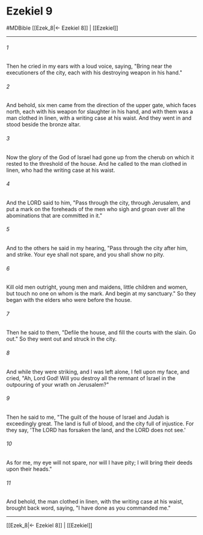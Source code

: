 # Ezekiel 9
#MDBible
[[Ezek_8|← Ezekiel 8]] | [[Ezekiel]]

***

###### 1 
Then he cried in my ears with a loud voice, saying, "Bring near the executioners of the city, each with his destroying weapon in his hand." 

###### 2 
And behold, six men came from the direction of the upper gate, which faces north, each with his weapon for slaughter in his hand, and with them was a man clothed in linen, with a writing case at his waist. And they went in and stood beside the bronze altar. 

###### 3 
Now the glory of the God of Israel had gone up from the cherub on which it rested to the threshold of the house. And he called to the man clothed in linen, who had the writing case at his waist. 

###### 4 
And the LORD said to him, "Pass through the city, through Jerusalem, and put a mark on the foreheads of the men who sigh and groan over all the abominations that are committed in it." 

###### 5 
And to the others he said in my hearing, "Pass through the city after him, and strike. Your eye shall not spare, and you shall show no pity. 

###### 6 
Kill old men outright, young men and maidens, little children and women, but touch no one on whom is the mark. And begin at my sanctuary." So they began with the elders who were before the house. 

###### 7 
Then he said to them, "Defile the house, and fill the courts with the slain. Go out." So they went out and struck in the city. 

###### 8 
And while they were striking, and I was left alone, I fell upon my face, and cried, "Ah, Lord God! Will you destroy all the remnant of Israel in the outpouring of your wrath on Jerusalem?" 

###### 9 
Then he said to me, "The guilt of the house of Israel and Judah is exceedingly great. The land is full of blood, and the city full of injustice. For they say, 'The LORD has forsaken the land, and the LORD does not see.' 

###### 10 
As for me, my eye will not spare, nor will I have pity; I will bring their deeds upon their heads." 

###### 11 
And behold, the man clothed in linen, with the writing case at his waist, brought back word, saying, "I have done as you commanded me." 

***

[[Ezek_8|← Ezekiel 8]] | [[Ezekiel]]
